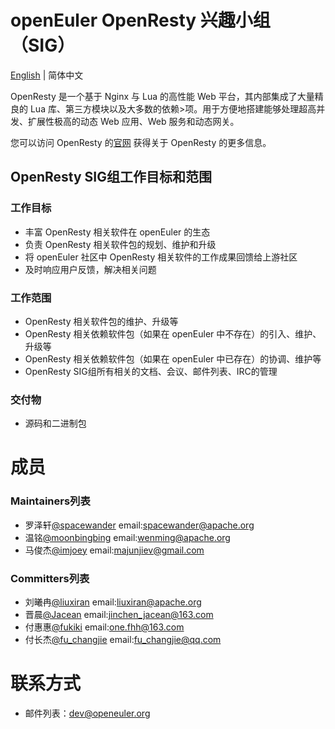 # openEuler OpenResty 兴趣小组（SIG）
[English](./sig-OpenResty.md) | 简体中文

OpenResty 是一个基于 Nginx 与 Lua 的高性能 Web 平台，其内部集成了大量精良的 Lua 库、第三方模块以及大多数的依赖>项。用于方便地搭建能够处理超高并发、扩展性极高的动态 Web 应用、Web 服务和动态网关。

您可以访问 OpenResty 的[官网](https://openresty.org/) 获得关于 OpenResty 的更多信息。

## OpenResty SIG组工作目标和范围

### 工作目标

- 丰富 OpenResty 相关软件在 openEuler 的生态
- 负责 OpenResty 相关软件包的规划、维护和升级
- 将 openEuler 社区中 OpenResty 相关软件的工作成果回馈给上游社区
- 及时响应用户反馈，解决相关问题

### 工作范围

- OpenResty 相关软件包的维护、升级等
- OpenResty 相关依赖软件包（如果在 openEuler 中不存在）的引入、维护、升级等
- OpenResty 相关依赖软件包（如果在 openEuler 中已存在）的协调、维护等
- OpenResty SIG组所有相关的文档、会议、邮件列表、IRC的管理

### 交付物

- 源码和二进制包

# 成员

### Maintainers列表
- 罗泽轩[@spacewander](https://gitee.com/spacewander) email:spacewander@apache.org
- 温铭[@moonbingbing](https://gitee.com/moonbingbing) email:wenming@apache.org
- 马俊杰[@imjoey](https://gitee.com/imjoey) email:majunjiev@gmail.com


### Committers列表
- 刘曦冉[@liuxiran](https://gitee.com/liuxiran) email:liuxiran@apache.org
- 晋晨[@Jacean](https://gitee.com/Jacean) email:jinchen_jacean@163.com
- 付惠惠[@fukiki](https://gitee.com/fukiki) email:one.fhh@163.com
- 付长杰[@fu_changjie](https://gitee.com/fu_changjie) email:fu_changjie@qq.com

# 联系方式

- 邮件列表：dev@openeuler.org
